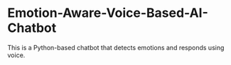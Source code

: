 # Emotion-Aware-Voice-Based-AI-Chatbot
This is a Python-based chatbot that detects emotions and responds using voice.
